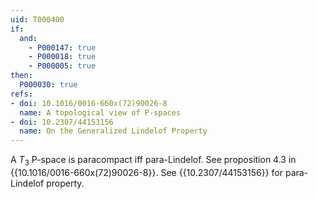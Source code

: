 ```yaml
---
uid: T000400
if:
  and:
    - P000147: true
    - P000018: true
    - P000005: true
then:
  P000030: true
refs:
- doi: 10.1016/0016-660x(72)90026-8
  name: A topological view of P-spaces
- doi: 10.2307/44153156
  name: On the Generalized Lindelof Property
---
```


A $T_3$ P-space is paracompact iff para-Lindelof. See proposition 4.3 in {{10.1016/0016-660x(72)90026-8}}. See {{10.2307/44153156}} for para-Lindelof property.
